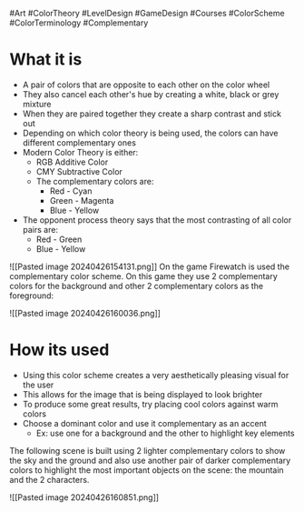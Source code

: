 #Art #ColorTheory #LevelDesign #GameDesign #Courses #ColorScheme #ColorTerminology #Complementary
# What it is
- A pair of colors that are opposite to each other on the color wheel
- They also cancel each other's hue by creating a white, black or grey mixture
- When they are paired together they create a sharp contrast and stick out
- Depending on which color theory is being used, the colors can have different complementary ones
- Modern Color Theory is either:
	- RGB Additive Color
	- CMY Subtractive Color
	- The complementary colors are:
		- Red - Cyan
		- Green - Magenta
		- Blue - Yellow
-  The opponent process theory says that the most contrasting of all color pairs are:
	- Red - Green
	- Blue - Yellow

![[Pasted image 20240426154131.png]]
On the game Firewatch is used the complementary color scheme. On this game they use 2 complementary colors for the background and other 2 complementary colors as the foreground:

![[Pasted image 20240426160036.png]]
# How its used
- Using this color scheme creates a very aesthetically pleasing visual for the user
- This allows for the image that is being displayed to look brighter
- To produce some great results, try placing cool colors against warm colors
- Choose a dominant color and use it complementary as an accent
	- Ex: use one for a background and the other to highlight key elements

The following scene is built using 2 lighter complementary colors to show the sky and the ground and also use another pair of darker complementary colors to highlight the most important objects on the scene: the mountain and the 2 characters.

![[Pasted image 20240426160851.png]]